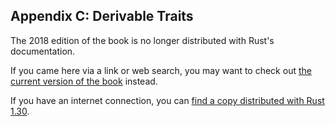 ## Appendix C: Derivable Traits

The 2018 edition of the book is no longer distributed with Rust's documentation.

If you came here via a link or web search, you may want to check out [the current version of the book](../appendix-03-derivable-traits.html) instead.

If you have an internet connection, you can [find a copy distributed with Rust 1.30](https://doc.rust-lang.org/1.30.0/book/2018-edition/appendix-03-derivable-traits.html).